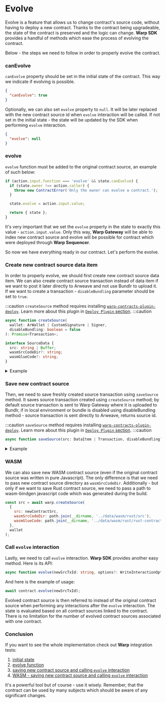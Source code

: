 # Evolve

Evolve is a feature that allows us to change contract's source code, without having to deploy a new contract. Thanks to the contract being upgradeable, the state of the contract is preserved and the logic can change. **Warp SDK** provides a handful of methods which ease the process of evolving the contract.

Below - the steps we need to follow in order to properly evolve the contract.

### canEvolve

`canEvolve` property should be set in the initial state of the contract. This way we indicate if evolving is possible.

```json
{
  "canEvolve": true
}
```

Optionally, we can also set `evolve` property to `null`. It will be later replaced with the new contract source id when `evolve` interaction will be called. If not set in the initial state - the state will be updated by the SDK when performing `evolve` interaction.

```json
{
  "evolve": null
}
```

### evolve

`evolve` function must be added to the original contract source, an example of such below:

```js
if (action.input.function === 'evolve' && state.canEvolve) {
  if (state.owner !== action.caller) {
    throw new ContractError('Only the owner can evolve a contract.');
  }

  state.evolve = action.input.value;

  return { state };
}
```

It's very important that we set the `evolve` property in the state to exactly this value - `action.input.value`. Only this way, **Warp Gateway** will be able to index new contract source and evolve will be possible for contract which were deployed through **Warp Sequencer**.

So now we have everything ready in our contract. Let's perform the evolve.

### Create new contract source data item

In order to properly evolve, we should first create new contract source data item. We can also create contract source transaction instead of data item if we want to post it later directly to Arweave and not use Bundlr to upload it. If we want to create a transaction - `disableBundling` parameter should be set to `true`.

:::caution
`createSource` method requires installing [`warp-contracts-plugin-deploy`](https://www.npmjs.com/package/warp-contracts-plugin-deploy). Learn more about this plugin in [`Deploy Plugin` section](/docs/sdk/advanced/plugins/deployment).
:::caution

```typescript
async function createSource(
  wallet: ArWallet | CustomSignature | Signer,
  disableBundling: boolean = false
): Promise<Transaction>;
```

```typescript
interface SourceData {
  src: string | Buffer;
  wasmSrcCodeDir?: string;
  wasmGlueCode?: string;
}
```

<details>
  <summary>Example</summary>

```typescript
import { DeployPlugin } from 'warp-contracts-plugin-deploy';
import { WarpFactory } from 'warp-contracts';

const wallet = JSON.parse(fs.readFileSync('<path_to_wallet>', 'utf-8'));
const contractSrc = fs.readFileSync(path.join('<path_to_your_contract.js>'), 'utf8');

const warp = WarpFactory.forMainnet().use(new DeployPlugin());
const newSource = await warp.createSource({ src: contractSrc}, new ArweaveSigner(wallet));
```

</details>

### Save new contract source

Then, we need to save freshly created source transaction using `saveSource` method. It saves source transaction created using `createSource` method; by default source transaction is sent to Warp Gateway where it is uploaded to Bundlr, if in local environment or bundle is disabled using disableBundling method - source transaction is sent directly to Arweave, returns source id.

:::caution
`saveSource` method requires installing [`warp-contracts-plugin-deploy`](https://www.npmjs.com/package/warp-contracts-plugin-deploy). Learn more about this plugin in [`Deploy Plugin` section](/docs/sdk/advanced/plugins/deployment).
:::caution

```ts
async function saveSource(src: DataItem | Transaction, disableBundling?: boolean): Promise<string>;
```

<details>
  <summary>Example</summary>

```typescript
import { DeployPlugin } from 'warp-contracts-plugin-deploy';
import { WarpFactory } from 'warp-contracts';

const warp = WarpFactory.forMainnet().use(new DeployPlugin());
const newSrcId = await warp.saveSource(src);
```

</details>

### WASM

We can also save new WASM contract source (even if the original contract source was written in pure Javascript). The only difference is that we need to pass new contract source directory as `wasmSrcCodeDir`. Additionally - but only if we want to save Rust contract source, we need to pass a path to wasm-bindgen javascript code which was generated during the build.

```js
const src = await warp.createSource(
  {
    src: newContractSrc,
    wasmSrcCodeDir: path.join(__dirname, '../data/wasm/rust/src'),
    wasmGlueCode: path.join(__dirname, '../data/wasm/rust/rust-contract.js'),
  },
  wallet
);
```

### Call `evolve` interaction

Lastly, we need to call `evolve` interaction. **Warp SDK** provides another easy method. Here is its API:

```ts
async function evolve(newSrcTxId: string, options?: WriteInteractionOptions): Promise<WriteInteractionResponse | null>;
```

And here is the example of usage:

```js
await contract.evolve(newSrcTxId);
```

Evolved contract source is then referred to instead of the original contract source when performing any interactions after the `evolve` interaction. The state is evaluated based on all contract sources linked to the contract. There is no limitation for the number of evolved contract sources associated with one contract.

### Conclusion

If you want to see the whole implementation check out **Warp** integration tests:

1. [initial state](https://github.com/warp-contracts/warp/blob/main/src/__tests__/integration/data/token-pst.json)
2. [evolve function](https://github.com/warp-contracts/warp/blob/main/src/__tests__/integration/data/token-pst.js#L84)
3. [saving new contract source and calling `evolve` interaction](https://github.com/warp-contracts/warp/blob/main/src/__tests__/integration/data/token-pst.js#L84)
4. [WASM - saving new contract source and calling `evolve` interaction](https://github.com/warp-contracts/warp/blob/main/src/__tests__/integration/wasm/rust-deploy-write-read.test.ts#L228)

It's a powerful tool but of course - use it wisely. Remember, that the contract can be used by many subjects which should be aware of any significant changes.
